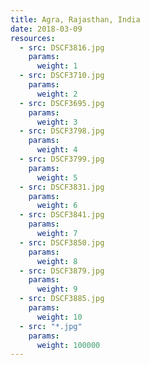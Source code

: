 ```yaml
---
title: Agra, Rajasthan, India
date: 2018-03-09
resources:
  - src: DSCF3816.jpg
    params:
      weight: 1
  - src: DSCF3710.jpg
    params:
      weight: 2
  - src: DSCF3695.jpg
    params:
      weight: 3
  - src: DSCF3798.jpg
    params:
      weight: 4
  - src: DSCF3799.jpg
    params:
      weight: 5
  - src: DSCF3831.jpg
    params:
      weight: 6
  - src: DSCF3841.jpg
    params:
      weight: 7
  - src: DSCF3850.jpg
    params:
      weight: 8
  - src: DSCF3879.jpg
    params:
      weight: 9
  - src: DSCF3885.jpg
    params:
      weight: 10
  - src: "*.jpg"
    params:
      weight: 100000
---
```

